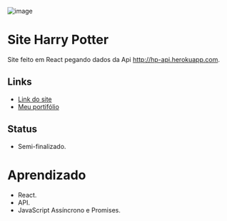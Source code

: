 ![image](https://user-images.githubusercontent.com/88604193/183264482-75b80c04-afc9-4a0a-858f-fa5cbb408da2.png)
<h1>Site Harry Potter</h1>
<p>Site feito em React pegando dados da Api 
  <a href="http://hp-api.herokuapp.com" target="_blank">http://hp-api.herokuapp.com</a>.
</p>
<h2>Links</h2>
<ul>
  <li>
    <a href="https://harrypotterapiproject.netlify.app">Link do site</a>
  </li>
  <li>
    <a href="https://sabrinaalves.tk" target="_blank">Meu portifólio</a>
  </li>
</ul>
<h2>Status</h2>
<ul>
  <li>Semi-finalizado.</li>
</ul>
<h1>Aprendizado</h1>
<ul>
  <li>React.</li>
  <li>API.</li>
  <li>JavaScript Assíncrono e Promises.</li>
</ul>